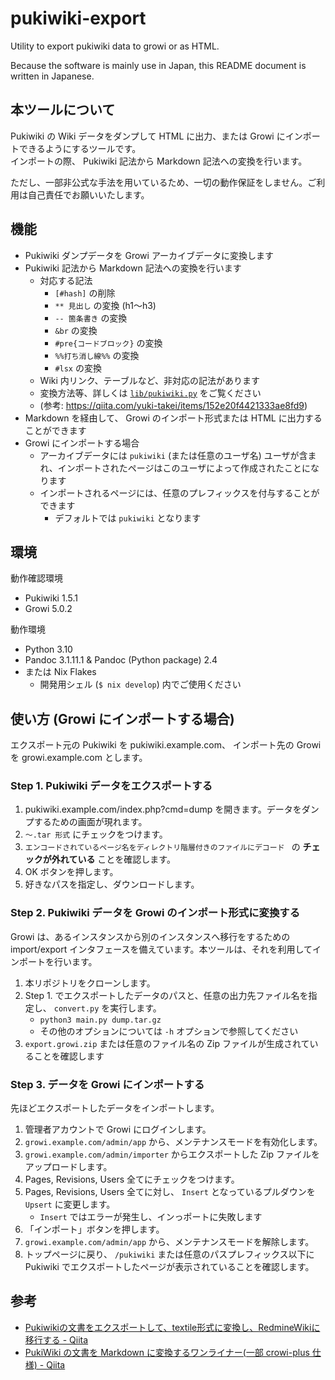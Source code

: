# pukiwiki-export

Utility to export pukiwiki data to growi or as HTML.

Because the software is mainly use in Japan, this README document is written in Japanese.

## 本ツールについて

Pukiwiki の Wiki データをダンプして HTML に出力、または Growi にインポートできるようにするツールです。  
インポートの際、 Pukiwiki 記法から Markdown 記法への変換を行います。

ただし、一部非公式な手法を用いているため、一切の動作保証をしません。ご利用は自己責任でお願いいたします。

## 機能

- Pukiwiki ダンプデータを Growi アーカイブデータに変換します
- Pukiwiki 記法から Markdown 記法への変換を行います
    - 対応する記法 
        - `[#hash]` の削除
        - `** 見出し` の変換 (h1〜h3)
        - `-- 箇条書き` の変換
        - `&br` の変換
        - `#pre{コードブロック}` の変換
        - `%%打ち消し線%%` の変換
        - `#lsx` の変換
    - Wiki 内リンク、テーブルなど、非対応の記法があります
    - 変換方法等、詳しくは [`lib/pukiwiki.py`](lib/pukiwiki.py) をご覧ください
    - (参考: https://qiita.com/yuki-takei/items/152e20f4421333ae8fd9)
- Markdown を経由して、 Growi のインポート形式または HTML に出力することができます
- Growi にインポートする場合
    - アーカイブデータには `pukiwiki` (または任意のユーザ名) ユーザが含まれ、インポートされたページはこのユーザによって作成されたことになります
    - インポートされるページには、任意のプレフィックスを付与することができます
        - デフォルトでは `pukiwiki` となります

## 環境

動作確認環境

- Pukiwiki 1.5.1
- Growi 5.0.2

動作環境

- Python 3.10
- Pandoc 3.1.11.1 & Pandoc (Python package) 2.4
- または Nix Flakes
    - 開発用シェル (`$ nix develop`) 内でご使用ください

## 使い方 (Growi にインポートする場合)

エクスポート元の Pukiwiki を pukiwiki.example.com、 インポート先の Growi を growi.example.com とします。

### Step 1. Pukiwiki データをエクスポートする

1. pukiwiki.example.com/index.php?cmd=dump を開きます。データをダンプするための画面が現れます。
2. `〜.tar 形式` にチェックをつけます。
3. `エンコードされているページ名をディレクトリ階層付きのファイルにデコード ` の **チェックが外れている** ことを確認します。
4. OK ボタンを押します。
5. 好きなパスを指定し、ダウンロードします。

### Step 2. Pukiwiki データを Growi のインポート形式に変換する

Growi は、あるインスタンスから別のインスタンスへ移行をするための import/export インタフェースを備えています。本ツールは、それを利用してインポートを行います。

1. 本リポジトリをクローンします。
2. Step 1. でエクスポートしたデータのパスと、任意の出力先ファイル名を指定し、 `convert.py` を実行します。
    - `python3 main.py dump.tar.gz`
    - その他のオプションについては `-h` オプションで参照してください
3. `export.growi.zip` または任意のファイル名の Zip ファイルが生成されていることを確認します

### Step 3. データを Growi にインポートする

先ほどエクスポートしたデータをインポートします。

1. 管理者アカウントで Growi にログインします。
2. `growi.example.com/admin/app` から、メンテナンスモードを有効化します。
3. `growi.example.com/admin/importer` からエクスポートした Zip ファイルをアップロードします。
4. Pages, Revisions, Users 全てにチェックをつけます。
5. Pages, Revisions, Users 全てに対し、 `Insert` となっているプルダウンを `Upsert` に変更します。
   - `Insert` ではエラーが発生し、インっポートに失敗します
6. 「インポート」ボタンを押します。
7. `growi.example.com/admin/app` から、メンテナンスモードを解除します。
8. トップページに戻り、 `/pukiwiki` または任意のパスプレフィックス以下に Pukiwiki でエクスポートしたページが表示されていることを確認します。


## 参考

- [Pukiwikiの文書をエクスポートして、textile形式に変換し、RedmineWikiに移行する - Qiita](https://qiita.com/carbonss/items/d91297ffdd069cf27f30)
- [PukiWiki の文書を Markdown に変換するワンライナー(一部 crowi-plus 仕様) - Qiita](https://qiita.com/yuki-takei/items/152e20f4421333ae8fd9)